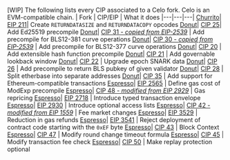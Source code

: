 [WIP] The following lists every CIP associated to a Celo fork. Celo is an EVM-compatible chain.
| Fork  | CIP/EIP  | What it does 
|---|---|---|
 [Churrito](https://github.com/celo-org/celo-proposals/blob/master/CIPs/cip-0024.md)| [EIP 211](https://eips.ethereum.org/EIPS/eip-211)| Create `RETURNDATASIZE` and `RETURNDATACOPY` opcodes
 [Donut](https://github.com/celo-org/celo-proposals/blob/master/CIPs/cip-0027.md)| [CIP 25](https://github.com/celo-org/celo-proposals/blob/master/CIPs/cip-0025.md)| Add Ed25519 precompile
 [Donut](https://github.com/celo-org/celo-proposals/blob/master/CIPs/cip-0027.md)| [CIP 31 - *copied from EIP-2539*](https://github.com/celo-org/celo-proposals/blob/master/CIPs/cip-0031.md) | Add precompile for BLS12-381 curve operations
 [Donut](https://github.com/celo-org/celo-proposals/blob/master/CIPs/cip-0027.md)| [CIP 30 - *copied from EIP-2539*](https://github.com/celo-org/celo-proposals/blob/master/CIPs/cip-0030.md) | Add precompile for BLS12-377 curve operations
 [Donut](https://github.com/celo-org/celo-proposals/blob/master/CIPs/cip-0027.md)| [CIP 20](https://github.com/celo-org/celo-proposals/blob/master/CIPs/cip-0020.md) | Add extensible hash function precompile
 [Donut](https://github.com/celo-org/celo-proposals/blob/master/CIPs/cip-0027.md)| [CIP 21](https://github.com/celo-org/celo-proposals/blob/master/CIPs/cip-0021.md) | Add governable lookback window
 [Donut](https://github.com/celo-org/celo-proposals/blob/master/CIPs/cip-0027.md)| [CIP 22](https://github.com/celo-org/celo-proposals/blob/master/CIPs/cip-0022.md) | Upgrade epoch SNARK data 
 [Donut](https://github.com/celo-org/celo-proposals/blob/master/CIPs/cip-0027.md)| [CIP 26](https://github.com/celo-org/celo-proposals/blob/master/CIPs/cip-0026.md) | Add precompile to return BLS pubkey of given validator
 [Donut](https://github.com/celo-org/celo-proposals/blob/master/CIPs/cip-0027.md)| [CIP 28](https://github.com/celo-org/celo-proposals/blob/master/CIPs/cip-0028.md) | Split etherbase into separate addresses 
 [Donut](https://github.com/celo-org/celo-proposals/blob/master/CIPs/cip-0027.md)| [CIP 35](https://github.com/celo-org/celo-proposals/blob/master/CIPs/cip-0035.md) | Add support for Ethereum-compatible transactions
 [Espresso](https://github.com/celo-org/celo-proposals/blob/master/CIPs/cip-0041.md)| [EIP 2565](https://eips.ethereum.org/EIPS/eip-2565) | Define gas cost of ModExp precompile
 [Espresso](https://github.com/celo-org/celo-proposals/blob/master/CIPs/cip-0041.md)| [CIP 48 - *modified from EIP 2929*](https://github.com/celo-org/celo-proposals/blob/master/CIPs/cip-0048.md) | Gas repricing
 [Espresso](https://github.com/celo-org/celo-proposals/blob/master/CIPs/cip-0041.md)| [EIP 2718](https://eips.ethereum.org/EIPS/eip-2718) | Introduce typed transaction envelope
 [Espresso](https://github.com/celo-org/celo-proposals/blob/master/CIPs/cip-0041.md)| [EIP 2930](https://eips.ethereum.org/EIPS/eip-2930) | Introduce optional access lists
 [Espresso](https://github.com/celo-org/celo-proposals/blob/master/CIPs/cip-0041.md)| [CIP 42 - *modified from EIP 1559*](https://github.com/celo-org/celo-proposals/blob/master/CIPs/cip-0042.md) | Fee market changes
 [Espresso](https://github.com/celo-org/celo-proposals/blob/master/CIPs/cip-0041.md)| [EIP 3529](https://eips.ethereum.org/EIPS/eip-3529) | Reduction in gas refunds
 [Espresso](https://github.com/celo-org/celo-proposals/blob/master/CIPs/cip-0041.md)| [EIP 3541](https://eips.ethereum.org/EIPS/eip-3541) | Reject deployment of contract code starting with the `0xEF` byte
 [Espresso](https://github.com/celo-org/celo-proposals/blob/master/CIPs/cip-0041.md)| [CIP 43](https://github.com/celo-org/celo-proposals/blob/master/CIPs/cip-0043.md) | Block Context
 [Espresso](https://github.com/celo-org/celo-proposals/blob/master/CIPs/cip-0041.md)| [CIP 47](https://github.com/celo-org/celo-proposals/blob/master/CIPs/cip-0047.md) | Modify round change timeout formula 
 [Espresso](https://github.com/celo-org/celo-proposals/blob/master/CIPs/cip-0041.md)| [CIP 45](https://github.com/celo-org/celo-proposals/blob/master/CIPs/cip-0045.md) | Modify transaction fee check
 [Espresso](https://github.com/celo-org/celo-proposals/blob/master/CIPs/cip-0041.md)| [CIP 50](https://github.com/celo-org/celo-proposals/blob/master/CIPs/cip-0050.md) | Make replay protection optional



